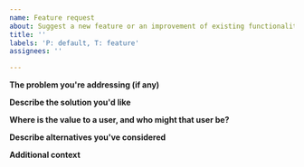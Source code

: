 ```yaml
---
name: Feature request
about: Suggest a new feature or an improvement of existing functionality.
title: ''
labels: 'P: default, T: feature'
assignees: ''

---
```


**The problem you're addressing (if any)**
<!--(A clear and concise description of the problem, if any, that this feature is intended to address.)-->

**Describe the solution you'd like**
<!--(If you have something in mind, a clear and concise description of what you want to happen. If you don't have something in mind, indicate as much.)-->

**Where is the value to a user, and who might that user be?**
<!--(Which users is this most likely to benefit? What user needs does this address? How might a user summarize this change or new thing?)-->

**Describe alternatives you've considered**
<!--(A clear and concise description of any alternative solutions or features you've considered.)-->

**Additional context**
<!--(Add any other context or screenshots about the feature request here.)-->
